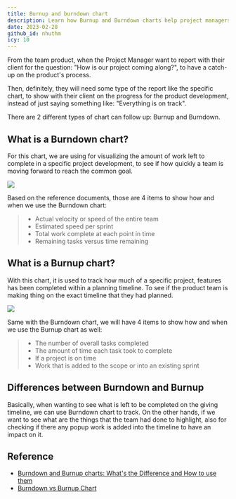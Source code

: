 ```yaml
---
title: Burnup and burndown chart
description: Learn how Burnup and Burndown charts help project managers track product development progress by showing completed work, remaining tasks, and timeline status clearly to clients.
date: 2023-02-28
github_id: nhuthm
icy: 10
---
```


From the team product, when the Project Manager want to report with their client for the question: "How is our project coming along?", to have a catch-up on the product's process.

Then, definitely, they will need some type of the report like the specific chart, to show with their client on the progress for the product development, instead of just saying something like: "Everything is on track".

There are 2 different types of chart can follow up: Burnup and Burndown.

## What is a Burndown chart?

For this chart, we are using for visualizing the amount of work left to complete in a specific project development, to see if how quickly a team is moving forward to reach the common goal.

![](assets/burnup-and-burndown-chart_burndown_chart_example.webp)

Based on the reference documents, those are 4 items to show how and when we use the Burndown chart:

> - Actual velocity or speed of the entire team
> - Estimated speed per sprint
> - Total work complete at each point in time
> - Remaining tasks versus time remaining

## What is a Burnup chart?

With this chart, it is used to track how much of a specific project, features has been completed within a planning timeline. To see if the product team is making thing on the exact timeline that they had planned.

![](assets/burnup-and-burndown-chart_burnup_chart.webp)

Same with the Burndown chart, we will have 4 items to show how and when we use the Burnup chart as well:

> - The number of overall tasks completed
> - The amount of time each task took to complete
> - If a project is on time
> - Work that is added to the scope or into an existing sprint

## Differences between Burndown and Burnup

Basically, when wanting to see what is left to be completed on the giving timeline, we can use Burndown chart to track. On the other hands, if we want to see what are the things that the team had done to highlight, also for checking if there any popup work is added into the timeline to have an impact on it.

## Reference

- [Burndown and Burnup charts: What's the Difference and How to use them](https://rindle.com/blog/burndown-and-burnup-charts-whats-the-difference-and-how-to-use-them)
- [Burndown vs Burnup Chart](https://www.projectmanagement.com/blog/blogPostingView.cfm?blogPostingID=40731&thisPageURL=/blog-post/40731/Burndown-vs-Burnup-Chart#_=_)

